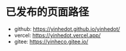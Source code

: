 # 已发布的页面路径

- github: <https://yinhedot.github.io/yinhedot/>
- vercel: <https://yinhedot.vercel.app/>
- gitee: <https://yinheco.gitee.io/>
